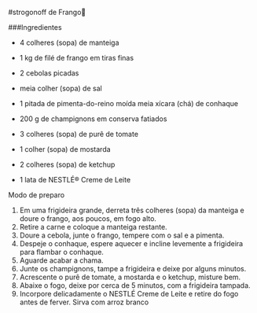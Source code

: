 #strogonoff de Frango 🐔

 
 ###Ingredientes

- 4 colheres (sopa) de manteiga

 - 1 kg de filé de frango em tiras finas

- 2 cebolas picadas

- meia colher (sopa) de sal

- 1 pitada de pimenta-do-reino moída meia xícara (chá) de conhaque

- 200 g de champignons em conserva fatiados

 - 3 colheres (sopa) de purê de tomate

 - 1 colher (sopa) de mostarda

 - 2 colheres (sopa) de ketchup

 - 1 lata de NESTLÉ® Creme de Leite

Modo de preparo

1. Em uma frigideira grande, derreta três colheres (sopa) da manteiga e doure o frango, aos poucos, em fogo alto.
2. Retire a carne e coloque a manteiga restante.
3. Doure a cebola, junte o frango, tempere com o sal e a pimenta. 
4. Despeje o conhaque, espere aquecer e incline levemente a frigideira para flambar o conhaque.
5. Aguarde acabar a chama.
6. Junte os champignons, tampe a frigideira e deixe por alguns minutos.
7. Acrescente o purê de tomate, a mostarda e o ketchup, misture bem. 
8. Abaixe o fogo, deixe por cerca de 5 minutos, com a frigideira tampada.
9. Incorpore delicadamente o NESTLÉ Creme de Leite e retire do fogo antes de ferver.
Sirva com arroz branco
